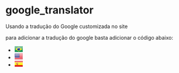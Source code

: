 # google_translator
Usando a tradução do Google customizada no site

para adicionar a tradução do google basta adicionar o código abaixo:

<div class="language">
			<div style="display:none;" id="google_translate_element"></div>
			<ul class="nav-language">
				<li><a href="javascript:void(0)" class="pt" onclick="ChangeLang('pt')" title="Traduzir para portugu&ecirc;s"><img src="img/portugues.gif" border="0" alt="Portugues" /></a></li>
				<li><a href="javascript:void(0)" class="en" onclick="ChangeLang('en')" title="Translate to English"><img src="img/english.gif" border="0" alt="English" /></a></li>
				<li><a href="javascript:void(0)" class="es" onclick="ChangeLang('es')" title="Traducir al espa&ntilde;ol"><img src="img/espanol.gif" border="0" alt="Spanish" /></a></li>
			</ul>
		</div>
